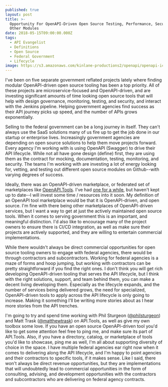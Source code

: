 ```yaml
---
published: true
layout: post
title: >-
  Opportunity For OpenAPI-Driven Open Source Testing, Performance, Security, And
  Other Modules
date: 2018-05-15T09:00:00.000Z
tags:
  - API Evangelist
  - Definitions
  - Open Source
  - Federal Government
  - Lifecycle
image: https://s3.amazonaws.com/kinlane-productions2/openapi/openapi-icons-gears.png
---
```

<p></p>I've been on five separate government reflated projects lately where finding modular OpenAPI-driven open source tooling has been a top priority. All of these projects are microservice-focused and OpenAPI-driven, and are investing significant amounts of time looking open source tools that will help with design governance, monitoring, testing, and security, and interact with the Jenkins pipeline. Helping government agencies find success as their API journey picks up speed, and the number of APIs grows exponentially.

Selling to the federal government can be a long journey in itself. They can't always use the SaaS solutions many of us fire up to get the job done in our startup or enterprise lives. Increasingly government agencies are depending on open source solutions to help them move projects forward. Every agency I'm working with is using OpenAPI (Swagger) to drive their API lifecycle. While not all have gone design (define) first, they are using them as the contract for mocking, documentation, testing, monitoring, and security. The teams I'm working with are investing a lot of energy looking for, vetting, and testing out different open source modules on Github--with varying degrees of success.

Ideally, there was an OpenAPI-driven marketplace, or federated set of marketplaces like [OpenAPI.Tools](http://openapi.tools/). I've had [one for a while](http://openapi.toolbox.apievangelist.com/), but haven't kept up to date--I will invest some time / resources into it soon. My definition of an OpenAPI tool marketplace would be that it is OpenAPI-driven, and open source. I'm fine with there being other marketplaces of OpenAPI-driven services, but I want a way to get at just the actively maintained open source tools. When it comes to serving government this is an important, and meaningful distinction. I'd also like to encourage many of the project owners to ensure there is CI/CD integration, as well as make sure their projects are actively supported, and they are willing to entertain commercial implementations.

While there wouldn't always be direct commercial opportunities for open source tooling owners to engage with federal agencies, there would be through contractors and subcontractors. Working for federal agencies is a maze of forms and hoop jumping, but working with contractors can be pretty straightforward if you find the right ones. I don't think you will get rich developing OpenAPI-driven tooling that serves the API lifecycle, but I think with the right solutions, support, and team behind them, you can make a decent living developing them. Especially as the lifecycle expands, and the number of services being delivered grows, the need for specialized, OpenAPI-driven tools to apply across the API lifecycle is only going to increase. Making it something I'll be writing more stories about as I hear more stories from the API trenches.

I'm going to try and spend time working with Phil Sturgeon ([@philsturgeon](https://twitter.com/philsturgeon)) and Matt Trask ([@matthewtrask](https://twitter.com/matthewtrask)) on API.Tools, as well as give my own toolbox some love. If you have an open source OpenAPI-driven tool you'd like to get some attention feel free to ping me, and make sure its part of API.Tools. Also, if you have a directory, catalog, or marketplace of tools you'd like to showcase, ping me as well, I'm all about supporting diversity of choice in the space. I have multiple federal agencies ear right now when it comes to delivering along the API lifecycle, and I'm happy to point agencies and their contractors to specific tools, if it makes sense. Like I said, there won't always be direct revenue opportunities, but they are implementations that will undoubtedly lead to commercial opportunities in the form of consulting, advising, and development opportunities with the contractors and subcontractors who are delivering on federal agency contracts.
